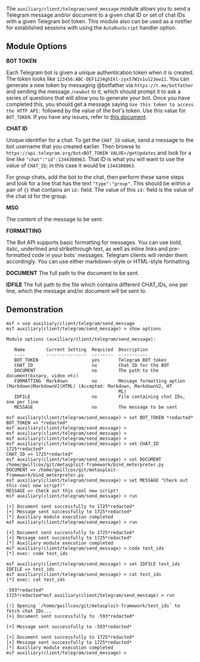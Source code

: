 The `auxiliary/client/telegram/send_message` module allows you to send a Telegram message and/or document to a given chat ID or
set of chat IDs with a given Telegram bot token. This module also can be used as a notifier for established sessions with
using the `AutoRunScript` handler option.

## Module Options

**BOT TOKEN**

Each Telegram bot is given a unique authentication token when it is created. The token looks like
`123456:ABC-DEF1234ghIkl-zyx57W2v1u123ew11`. You can generate a new token by messaging @botfather via `https://t.me/botfather` and
sending the message `/newbot` to it, which should prompt it to ask a series of questions that will allow you to generate your bot.
Once you have completed this, you should get a message saying `Use this token to access the HTTP API:` followed by the value of the
bot's token. Use this value for `BOT_TOKEN`. If you have any issues, refer to [this document](https://core.telegram.org/bots#6-botfather).

**CHAT ID**

Unique identifier for a chat. To get the `CHAT_ID` value, send a message to the bot username that you created
earlier. Then browse to `https://api.telegram.org/bot<BOT_TOKEN VALUE>/getUpdates`
and look for a line like `"chat":"id":1344308063`. That ID is what you will
want to use the value of `CHAT_ID`; in this case it would be `1344308063`.

For group chats, add the bot to the chat, then perform these same steps and look for a line that has the text `"type":"group"`.
This should be within a pair of `{}` that contains an `id:` field. The value of this `id:` field is the value of the chat id
for the group.

**MSG**

The content of the message to be sent.

**FORMATTING**

The Bot API supports basic formatting for messages. You can use bold, italic, underlined and strikethrough text,
as well as inline links and pre-formatted code in your bots' messages. Telegram clients will render them accordingly.
You can use either markdown-style or HTML-style formatting.

**DOCUMENT**
The full path to the document to be sent.

**IDFILE**
The full path to the file which contains different CHAT_IDs, one per line, which the message and/or document will be sent to.


## Demonstration

```
msf > use auxiliary/client/telegram/send_message
msf auxiliary(client/telegram/send_message) > show options

Module options (auxiliary/client/telegram/send_message):

   Name        Current Setting  Required  Description
   ----        ---------------  --------  -----------
   BOT_TOKEN                    yes       Telegram BOT token
   CHAT_ID                      no        Chat ID for the BOT
   DOCUMENT                     no        The path to the document(binary, video etc)
   FORMATTING  Markdown         no        Message formatting option (Markdown|MarkdownV2|HTML) (Accepted: Markdown, MarkdownV2, HT
                                          ML)
   IDFILE                       no        File containing chat IDs, one per line
   MESSAGE                      no        The message to be sent

msf auxiliary(client/telegram/send_message) > set BOT_TOKEN *redacted*
BOT_TOKEN => *redacted*
msf auxiliary(client/telegram/send_message) >
msf auxiliary(client/telegram/send_message) >
msf auxiliary(client/telegram/send_message) >
msf auxiliary(client/telegram/send_message) > set CHAT_ID 1725*redacted*
CHAT_ID => 1725*redacted*
msf auxiliary(client/telegram/send_message) > set DOCUMENT /home/gwillcox/git/metasploit-framework/bind_meterpreter.py
DOCUMENT => /home/gwillcox/git/metasploit-framework/bind_meterpreter.py
msf auxiliary(client/telegram/send_message) > set MESSAGE "Check out this cool new script!"
MESSAGE => Check out this cool new script!
msf auxiliary(client/telegram/send_message) > run

[+] Document sent successfully to 1725*redacted*
[+] Message sent successfully to 1725*redacted*
[*] Auxiliary module execution completed
msf auxiliary(client/telegram/send_message) > run

[+] Document sent successfully to 1725*redacted*
[+] Message sent successfully to 1725*redacted*
[*] Auxiliary module execution completed
msf auxiliary(client/telegram/send_message) > code test_ids
[*] exec: code test_ids

msf auxiliary(client/telegram/send_message) > set IDFILE test_ids
IDFILE => test_ids
msf auxiliary(client/telegram/send_message) > cat test_ids
[*] exec: cat test_ids

-593*redacted*
1725*redacted*msf auxiliary(client/telegram/send_message) > run

[!] Opening `/home/gwillcox/git/metasploit-framework/test_ids` to fetch chat IDs...
[+] Document sent successfully to -593*redacted*

[+] Message sent successfully to -593*redacted*

[+] Document sent successfully to 1725*redacted*
[+] Message sent successfully to 1725*redacted*
[*] Auxiliary module execution completed
msf auxiliary(client/telegram/send_message) >
```
